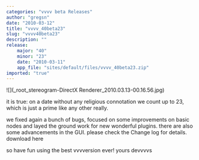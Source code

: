 ```yaml
---
categories: "vvvv beta Releases"
author: "gregsn"
date: "2010-03-12"
title: "vvvv_40beta23"
slug: "vvvv40beta23"
description: ""
release: 
    major: "40"
    minor: "23"
    date: "2010-03-11"
    app_file: "sites/default/files/vvvv_40beta23.zip"
imported: "true"
---
```



![](_root_stereogram-DirectX Renderer_2010.03.13-00.16.56.jpg)

it is true: on a date without any religious connotation we count up to 23, which is just a prime like any other really.

we fixed again a bunch of bugs, focused on some improvements on basic nodes and layed the ground work for new wonderful plugins. there are also some advancements in the GUI.
please check the Change log for details. download here

so have fun using the best vvvversion ever!
yours devvvvs